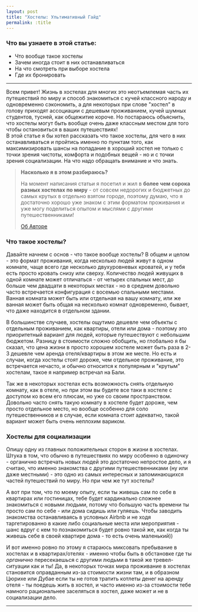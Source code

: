 ```yaml
---
layout: post
title: "Хостелы: Ультимативный Гайд"
permalink: :title
---
```


### Что вы узнаете в этой статье:
- Что вообще такое хостелы
- Зачем иногда стоит в них останавливаться
- На что смотреть при выборе хостела
- Где их бронировать

---

Всем привет! Жизнь в хостелах для многих это неотъемлемая часть их путешествий по миру и способ знакомиться с кучей классного народу и одновременно сэкономить, а для некоторых при слове "хостел" в голову приходят ассоциации с дешевым проживанием, кучей шумных студентов, тусней, как общежитие короче. Но постараюсь объяснить, что хостелы могут быть вообще очень даже классным местом для того чтобы остановиться в ваших путешествиях!  
В этой статье я бы хотел рассказать что такое хостелы, для чего в них останавливаться и пройтись именно по пунктам того, как максимизировать шансы на попадание в хороший хостел не только с точки зрения чистоты, комфорта и подобных вещей - но и с точки зрения социализации. На что надо обращать внимание и что знать.

>  **Насколько я в этом разбираюсь?**
> 
> На момент написания статьи я посетил и жил в **более чем сорока разных хостелах по миру** - от совсем недорогих и бюджетных до самых крутых в отдельно взятом городе, поэтому думаю, что я достаточно хорошо уже знаком с этим форматом проживания и уже могу поделиться опытом и мыслями с другими путешественниками!
>
> [Об Авторе](/about.md)

### Что такое хостелы?

Давайте начнем с основ - что такое вообще хостелы? В общем и целом - это формат проживания, когда несколько людей живут в одном комнате, чаще всего где несколько двухуровневых кроватей, и у тебя есть просто кровать снизу или сверху. Количество людей живущих в одной комнате может отличаться - от четырех спальных мест, до больше чем двадцати в некоторых местах - но в среднем довольно часто встречается конфигурация с восемью спальными местами. Ванная комната может быть или отдельная на вашу комнату, или же ванная может быть общая на несколько комнат одновременно, бывает, что даже находится в отдельном здании.

В большинстве случаев, хостелы ощутимо дешевле чем объекты с отдельным проживанием, как квартиры, отели или дома - поэтому это приоритетный вариант для людей, которые путешествуют с небольшим бюджетом. Разницу в стоимости сложно обобщить, но глобально я бы сказал, что цена жизни в просто хорошем хостеле может быть раза в 2-3 дешевле чем аренда отеля/квартиры в этом же месте. Но есть и случаи, когда хостелы стоят дороже, чем отдельное проживание, это встречается нечасто, и обычно относится к популярным и "крутым" хостелам, такое я например встречал на Бали.

Так же в некоторых хостелах есть возможность снять отдельную комнату, как в отеле, но при этом вы будете все таки в хостеле с доступом ко всем его плюсам, но уже со своим пространством. Довольно часто снять такую комнату в хостеле будет дороже, чем просто отдельное место, но вообще особенно для соло путешественников и в случае, если комната стоит адекватно, такой вариант может быть очень неплохим вариком.



### Хостелы для социализации

Опишу одну из главных положительных сторон в жизни в хостелах. Штука в том, что обычно в путешествиях по миру особенно в одиночку - органично встречать новых людей это достаточно непростое дело, и я считаю, что именно знакомства с другими путешественниками (ну или даже местными) - это одно из самых интересных и запоминающихся частей путешествий по миру. Но при чем же тут хостелы?

А вот при том, что по моему опыту, если ты живешь сам по себе в квартирах или гостиницах, тебе будет кардинально сложнее знакомиться с новыми людьми, потому что большую часть времени ты просто сам по себе - или дома сидишь или гуляешь. Чтобы заводить знакомства останавливаясь в условных Airbnb и не ходя таргетированно в какие либо социальные места или мероприятия - шанс вдруг с кем то познакомиться будет ровно такой же, как когда ты живешь себе в своей квартире дома - то есть очень маленький))

И вот именно ровно по этому я стараюсь миксовать пребывание в хостелах и в квартирах/отелях - именно чтобы быть в обстановке где ты *органично* пересекаешься с другими людьми в такой же тревел-ситуации как и ты! Да, в некоторых точках мира проживание в хостелах становится оправданным из-за стоимости жизни там, и в образном Цюрихе или Дубае если ты не готов тратить котлеты денег на аренду отеля - ты поедешь жить в хостел, и часто именно из-за стоимости тебе намного рациональнее заселяться в хостел, даже может и не в социализации дело.



---



